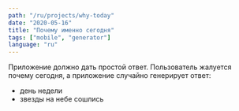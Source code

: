 ```yaml
---
path: "/ru/projects/why-today"
date: "2020-05-16"
title: "Почему именно сегодня"
tags: ["mobile", "generator"]
language: "ru"
---
```


Приложение должно дать простой ответ. Пользователь жалуется почему сегодня, а приложение случайно генерирует ответ:

- день недели
- звезды на небе сошлись